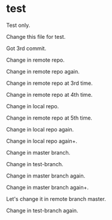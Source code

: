 # test
Test only.

Change this file for test.

Got 3rd commit.

Change in remote repo.

Change in remote repo again.

Change in remote repo at 3rd time.

Change in remote repo at 4th time.

Change in local repo.

Change in remote repo at 5th time.

Change in local repo again.

Change in local repo again+.

Change in master branch.

Change in test-branch.

Change in master branch again.

Change in master branch again+.

Let's change it in remote branch master.

Change in test-branch again.
